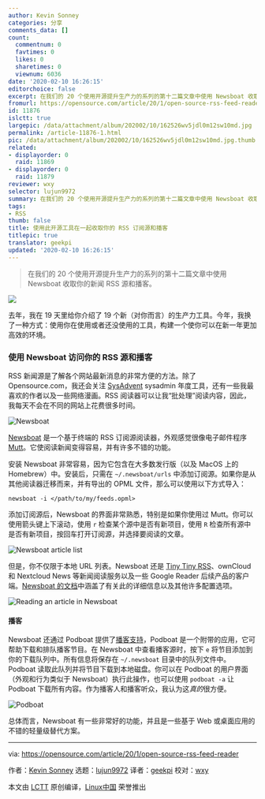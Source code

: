 ```yaml
---
author: Kevin Sonney
categories: 分享
comments_data: []
count:
  commentnum: 0
  favtimes: 0
  likes: 0
  sharetimes: 0
  viewnum: 6036
date: '2020-02-10 16:26:15'
editorchoice: false
excerpt: 在我们的 20 个使用开源提升生产力的系列的第十二篇文章中使用 Newsboat 收取你的新闻 RSS 源和播客。
fromurl: https://opensource.com/article/20/1/open-source-rss-feed-reader
id: 11876
islctt: true
largepic: /data/attachment/album/202002/10/162526wv5jdl0m12sw10md.jpg
permalink: /article-11876-1.html
pic: /data/attachment/album/202002/10/162526wv5jdl0m12sw10md.jpg.thumb.jpg
related:
- displayorder: 0
  raid: 11869
- displayorder: 0
  raid: 11879
reviewer: wxy
selector: lujun9972
summary: 在我们的 20 个使用开源提升生产力的系列的第十二篇文章中使用 Newsboat 收取你的新闻 RSS 源和播客。
tags:
- RSS
thumb: false
title: 使用此开源工具在一起收取你的 RSS 订阅源和播客
titlepic: true
translator: geekpi
updated: '2020-02-10 16:26:15'
---
```



> 
> 在我们的 20 个使用开源提升生产力的系列的第十二篇文章中使用 Newsboat 收取你的新闻 RSS 源和播客。
> 
> 
> 


![](/data/attachment/album/202002/10/162526wv5jdl0m12sw10md.jpg)


去年，我在 19 天里给你介绍了 19 个新（对你而言）的生产力工具。今年，我换了一种方式：使用你在使用或者还没使用的工具，构建一个使你可以在新一年更加高效的环境。


### 使用 Newsboat 访问你的 RSS 源和播客


RSS 新闻源是了解各个网站最新消息的非常方便的方法。除了 Opensource.com，我还会关注 [SysAdvent](https://sysadvent.blogspot.com/) sysadmin 年度工具，还有一些我最喜欢的作者以及一些网络漫画。RSS 阅读器可以让我“批处理”阅读内容，因此，我每天不会在不同的网站上花费很多时间。


![Newsboat](/data/attachment/album/202002/10/162632pxpqmizhqmpqxvqm.png "Newsboat")


[Newsboat](https://newsboat.org) 是一个基于终端的 RSS 订阅源阅读器，外观感觉很像电子邮件程序 [Mutt](http://mutt.org/)。它使阅读新闻变得容易，并有许多不错的功能。


安装 Newsboat 非常容易，因为它包含在大多数发行版（以及 MacOS 上的 Homebrew）中。安装后，只需在 `~/.newsboat/urls` 中添加订阅源。如果你是从其他阅读器迁移而来，并有导出的 OPML 文件，那么可以使用以下方式导入：



```
newsboat -i </path/to/my/feeds.opml>
```

添加订阅源后，Newsboat 的界面非常熟悉，特别是如果你使用过 Mutt。你可以使用箭头键上下滚动，使用 `r` 检查某个源中是否有新项目，使用 `R` 检查所有源中是否有新项目，按回车打开订阅源，并选择要阅读的文章。


![Newsboat article list](/data/attachment/album/202002/10/162644b5ee1rqr8zysyqeq.png "Newsboat article list")


但是，你不仅限于本地 URL 列表。Newsboat 还是 [Tiny Tiny RSS](https://tt-rss.org/)、ownCloud 和 Nextcloud News 等新闻阅读服务以及一些 Google Reader 后续产品的客户端。[Newsboat 的文档](https://newsboat.org/releases/2.18/docs/newsboat.html)中涵盖了有关此的详细信息以及其他许多配置选项。


![Reading an article in Newsboat](/data/attachment/album/202002/10/162657v5zaddcddt0nm1c1.png "Reading an article in Newsboat")


#### 播客


Newsboat 还通过 Podboat 提供了[播客支持](https://newsboat.org/releases/2.18/docs/newsboat.html#_podcast_support)，Podboat 是一个附带的应用，它可帮助下载和排队播客节目。在 Newsboat 中查看播客源时，按下 `e` 将节目添加到你的下载队列中。所有信息将保存在 `~/.newsboat` 目录中的队列文件中。Podboat 读取此队列并将节目下载到本地磁盘。你可以在 Podboat 的用户界面（外观和行为类似于 Newsboat）执行此操作，也可以使用 `podboat -a` 让 Podboat 下载所有内容。作为播客人和播客听众，我认为这*真的*很方便。


![Podboat](/data/attachment/album/202002/10/162705ikro51w5rr2u8nor.png "Podboat")


总体而言，Newsboat 有一些非常好的功能，并且是一些基于 Web 或桌面应用的不错的轻量级替代方案。




---


via: <https://opensource.com/article/20/1/open-source-rss-feed-reader>


作者：[Kevin Sonney](https://opensource.com/users/ksonney) 选题：[lujun9972](https://github.com/lujun9972) 译者：[geekpi](https://github.com/geekpi) 校对：[wxy](https://github.com/wxy)


本文由 [LCTT](https://github.com/LCTT/TranslateProject) 原创编译，[Linux中国](https://linux.cn/) 荣誉推出